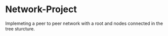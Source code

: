 # Network-Project
Implemeting a peer to peer network with a root and nodes connected in the tree sturcture.
